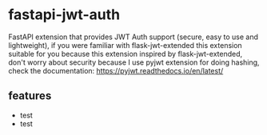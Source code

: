 # fastapi-jwt-auth
FastAPI extension that provides JWT Auth support (secure, easy to use and lightweight), if you were familiar with flask-jwt-extended this extension suitable for you because this extension inspired by flask-jwt-extended, don't worry about security because  I use pyjwt extension for doing hashing, check the documentation: <a href="https://pyjwt.readthedocs.io/en/latest/">https://pyjwt.readthedocs.io/en/latest/</a>

## features
<ul>
  <li>test</li>
  <li>test</li>
</ul>

